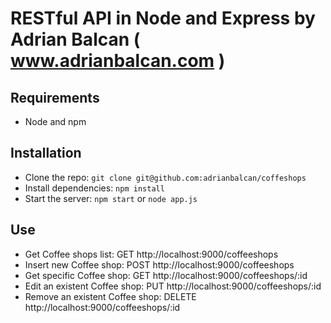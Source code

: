 # RESTful API in Node and Express by Adrian Balcan ( www.adrianbalcan.com )

## Requirements

- Node and npm

## Installation

- Clone the repo: `git clone git@github.com:adrianbalcan/coffeshops`
- Install dependencies: `npm install`
- Start the server: `npm start` or `node app.js`

## Use

- Get Coffee shops list: GET http://localhost:9000/coffeeshops
- Insert new Coffee shop: POST http://localhost:9000/coffeeshops
- Get specific Coffee shop: GET http://localhost:9000/coffeeshops/:id
- Edit an existent Coffee shop: PUT http://localhost:9000/coffeeshops/:id
- Remove an existent Coffee shop: DELETE http://localhost:9000/coffeeshops/:id